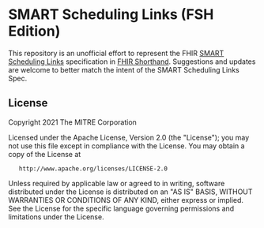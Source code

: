 # SMART Scheduling Links (FSH Edition)
This repository is an unofficial effort to represent the FHIR [SMART Scheduling Links](https://github.com/smart-on-fhir/smart-scheduling-links/) specification in [FHIR Shorthand](http://build.fhir.org/ig/HL7/fhir-shorthand/index.html). Suggestions and updates are welcome to better match the intent of the SMART Scheduling Links Spec.

## License
Copyright 2021 The MITRE Corporation

   Licensed under the Apache License, Version 2.0 (the "License");
   you may not use this file except in compliance with the License.
   You may obtain a copy of the License at

       http://www.apache.org/licenses/LICENSE-2.0

   Unless required by applicable law or agreed to in writing, software
   distributed under the License is distributed on an "AS IS" BASIS,
   WITHOUT WARRANTIES OR CONDITIONS OF ANY KIND, either express or implied.
   See the License for the specific language governing permissions and
   limitations under the License.